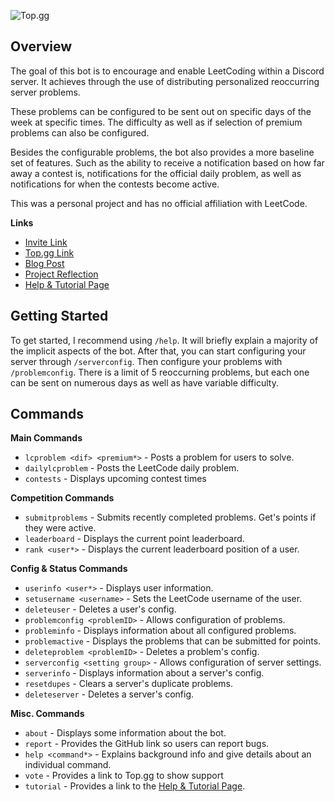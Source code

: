 ![Top.gg](https://top.gg/api/widget/servers/1392738606120173719.svg)

## Overview
The goal of this bot is to encourage and enable LeetCoding within a Discord server. It achieves through the use of distributing personalized reoccurring server problems.

These problems can be configured to be sent out on specific days of the week at specific times. The difficulty as well as if selection of premium problems can also be configured.

Besides the configurable problems, the bot also provides a more baseline set of features. Such as the ability to receive a notification based on how far away a contest is, notifications for the official daily problem, as well as notifications for when the contests become active.

This was a personal project and has no official affiliation with LeetCode. 

**Links**
- [Invite Link](https://discord.com/oauth2/authorize?client_id=1392738606120173719&permissions=2147616768&integration_type=0&scope=bot)
- [Top.gg Link](https://top.gg/bot/1392738606120173719)
- [Blog Post](https://www.hunter-baker.com/pages/blog/blog-07-14-2025.html)
- [Project Reflection](https://www.hunter-baker.com/pages/projects/leetcode-bot.html)
- [Help & Tutorial Page](https://www.hunter-baker.com/pages/core/beastcode-help.html)

## Getting Started
To get started, I recommend using `/help`. It will briefly explain a majority of the implicit aspects of the bot. After that, you can start configuring your server through `/serverconfig`. Then configure your problems with `/problemconfig`. There is a limit of 5 reoccurning problems, but each one can be sent on numerous days as well as have variable difficulty. 

## Commands
**Main Commands**
- `lcproblem <dif> <premium*>` - Posts a problem for users to solve.
- `dailylcproblem` - Posts the LeetCode daily problem.
- `contests` - Displays upcoming contest times

**Competition Commands**
- `submitproblems` - Submits recently completed problems. Get's points if they were active. 
- `leaderboard` - Displays the current point leaderboard.
- `rank <user*>` - Displays the current leaderboard position of a user. 

**Config & Status Commands**
- `userinfo <user*>` - Displays user information.
- `setusername <username>` - Sets the LeetCode username of the user.
- `deleteuser` - Deletes a user's config.
- `problemconfig <problemID>` - Allows configuration of problems.
- `probleminfo` - Displays information about all configured problems. 
- `problemactive` - Displays the problems that can be submitted for points.
- `deleteproblem <problemID>` - Deletes a problem's config.
- `serverconfig <setting group>` - Allows configuration of server settings.
- `serverinfo` - Displays information about a server's config. 
- `resetdupes` - Clears a server's duplicate problems. 
- `deleteserver` - Deletes a server's config. 

**Misc. Commands**
- `about` - Displays some information about the bot.
- `report` - Provides the GitHub link so users can report bugs. 
- `help <command*>` - Explains background info and give details about an individual command.
- `vote` - Provides a link to Top.gg to show support
- `tutorial` - Provides a link to the [Help & Tutorial Page](https://www.hunter-baker.com/pages/core/beastcode-help.html).
